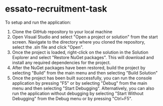 # essato-recruitment-task
 To setup and run the application:
1. Clone the GitHub repository to your local machine
2. Open Visual Studio and select "Open a project or solution" from the start screen. Navigate to the directory where you cloned the repository, select the .sln file and click "Open".
3. Once the project is loaded, right-click on the solution in the Solution Explorer and select "Restore NuGet packages". This will download and install any required dependencies for the project.
4. After the NuGet packages have been restored, build the project by selecting "Build" from the main menu and then selecting "Build Solution"
5. Once the project has been built successfully, you can run the console application by pressing "F5" or by selecting "Debug" from the main menu and then selecting "Start Debugging". Alternatively, you can also run the application without debugging by selecting "Start Without Debugging" from the Debug menu or by pressing "Ctrl+F5".
